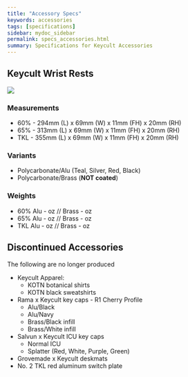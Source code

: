 ```yaml
---
title: "Accessory Specs"
keywords: accessories
tags: [specifications]
sidebar: mydoc_sidebar
permalink: specs_accessories.html
summary: Specifications for Keycult Accessories
---
```


## Keycult Wrist Rests

![](https://cdn.shopify.com/s/files/1/0015/5084/3975/products/Wristrest_1of3_2240x2240.jpg?v=1603992534)

### Measurements
- 60% - 294mm (L) x 69mm (W) x 11mm (FH) x 20mm (RH)
- 65% - 313mm (L) x 69mm (W) x 11mm (FH) x 20mm (RH)
- TKL - 355mm (L) x 69mm (W) x 11mm (FH) x 20mm (RH)

### Variants
- Polycarbonate/Alu (Teal, Silver, Red, Black) 
- Polycarbonate/Brass (**NOT coated**)

### Weights
- 60% Alu - oz // Brass - oz
- 65% Alu - oz // Brass - oz
- TKL Alu - oz // Brass - oz

## Discontinued Accessories

The following are no longer produced

- Keycult Apparel: 
  - KOTN botanical shirts 
  - KOTN black sweatshirts
- Rama x Keycult key caps - R1 Cherry Profile
  - Alu/Black
  - Alu/Navy
  - Brass/Black infill 
  - Brass/White infill
- Salvun x Keycult ICU key caps
  - Normal ICU 
  - Splatter (Red, White, Purple, Green)
- Grovemade x Keycult deskmats
- No. 2 TKL red aluminum switch plate

